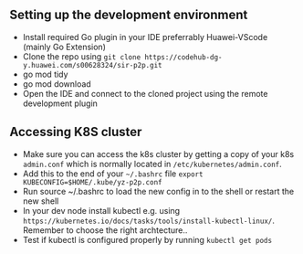## Setting up the development environment

- Install required Go plugin in your IDE preferrably Huawei-VScode (mainly Go Extension)
- Clone the repo using `git clone https://codehub-dg-y.huawei.com/s00628324/sir-p2p.git`
- go mod tidy
- go mod download
- Open the IDE and connect to the cloned project using the remote development plugin

## Accessing K8S cluster

- Make sure you can access the k8s cluster by getting a copy of your k8s `admin.conf`  which is normally located in `/etc/kubernetes/admin.conf`.
- Add this to the end of your `~/.bashrc` file `export KUBECONFIG=$HOME/.kube/yz-p2p.conf`
- Run source ~/.bashrc to load the new config in to the shell or restart the new shell
- In your dev node install kubectl e.g. using `https://kubernetes.io/docs/tasks/tools/install-kubectl-linux/`. Remember to choose the right archtecture..
- Test if kubectl is configured properly by running `kubectl get pods`